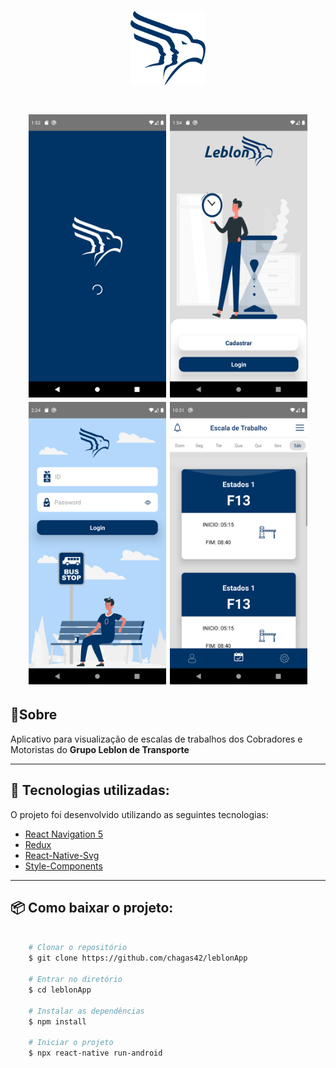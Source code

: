 <h1 align="center"> 
    <img src='screenShots/logo.png' width='120'/>
</h1>


<h1 align='center'>
<img src='screenShots/loadScreen.png' width='220'/>
<img src="screenShots/siginScreen.png" width='220'/> 
<img src="screenShots/loginScreen.png" width='220'/>
<img src="screenShots/homeScreen.png" width='220'/>
</h1>



## 📝Sobre

Aplicativo para visualização de escalas de trabalhos dos Cobradores e Motoristas do **Grupo Leblon de Transporte**

---
## 🚀 Tecnologias utilizadas:


O projeto foi desenvolvido utilizando as seguintes tecnologias:

- [React Navigation 5](https://reactnavigation.org/)
- [Redux](https://redux.js.org/)
- [React-Native-Svg](https://github.com/react-native-svg/react-native-svg)
- [Style-Components](https://styled-components.com/)

---
## 📦  Como baixar o projeto:

```bash
    
    # Clonar o repositório
    $ git clone https://github.com/chagas42/leblonApp

    # Entrar no diretório
    $ cd leblonApp

    # Instalar as dependências 
    $ npm install 

    # Iniciar o projeto
    $ npx react-native run-android
```

